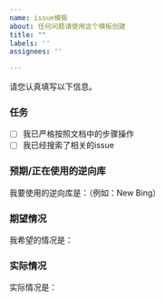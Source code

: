 ```yaml
---
name: issue模板
about: 任何问题请使用这个模板创建
title: ""
labels: ''
assignees: ''

---
```


请您认真填写以下信息。

### 任务

- [ ] 我已严格按照文档中的步骤操作
- [ ] 我已经搜索了相关的issue

### 预期/正在使用的逆向库

我要使用的逆向库是：（例如：New Bing）

### 期望情况

我希望的情况是：

### 实际情况

实际情况是：
